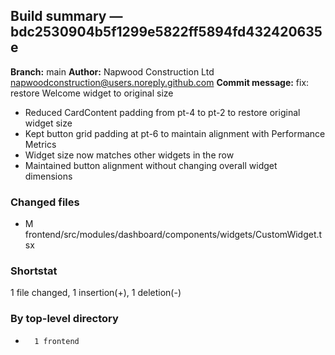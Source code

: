 ## Build summary — bdc2530904b5f1299e5822ff5894fd432420635e

**Branch:** main **Author:** Napwood Construction Ltd <napwoodconstruction@users.noreply.github.com>
**Commit message:** fix: restore Welcome widget to original size

- Reduced CardContent padding from pt-4 to pt-2 to restore original widget size
- Kept button grid padding at pt-6 to maintain alignment with Performance Metrics
- Widget size now matches other widgets in the row
- Maintained button alignment without changing overall widget dimensions

### Changed files

- M frontend/src/modules/dashboard/components/widgets/CustomWidget.tsx

### Shortstat

1 file changed, 1 insertion(+), 1 deletion(-)

### By top-level directory

-       1 frontend
